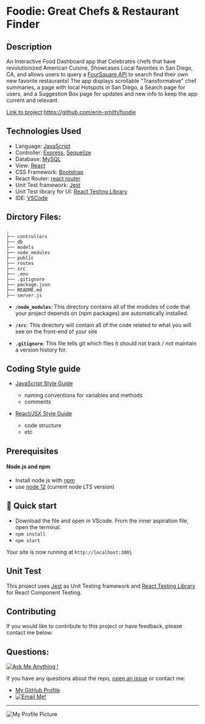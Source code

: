# Foodie: Great Chefs & Restaurant Finder

## Description
  An Interactive Food Dashboard app that Celebrates chefs that have revolutionized American Cuisine, Showcases Local favorites in San Diego, CA, and allows users to query a [FourSquare API](https://www.developer.foursquare.com) to search find their own new favorite restaurants!  The app displays scrollable "Transformative" chef summaries, a page with local Hotspots in San Diego, a Search page for users, and a Suggestion Box page for updates and new info to keep the app current and relevant.    
    
  [Link to project](https://github.com/erin-smith/foodie):https://github.com/erin-smith/foodie

## Technologies Used  
  
- Language: [JavaScript](https://developer.mozilla.org/en-US/docs/Web/JavaScript/Guide)
- Controller: [Express](https://expressjs.com/), [Sequelize](https://sequelize.org/master/)
- Database: [MySQL](https://www.mysqltutorial.org/mysql-group-by.aspx/)
- View: [React](https://reactjs.org/)
- CSS Framework: [Bootstrap](https://getbootstrap.com/)
- React Router: [react router](https://www.npmjs.com/package/react-router-dom)
- Unit Test framework: [Jest](https://jestjs.io/)
- Unit Test library for UI: [React Testing Library](https://testing-library.com/docs/react-testing-library/intro)
- IDE: [VSCode](https://code.visualstudio.com/)

## Dirctory Files:  

    .
    ├── controllers
    ├── db
    ├── models
    ├── node_modules
    ├── public
    ├── routes
    ├── src
    ├── .env
    ├── .gitignore
    ├── package.json
    ├── README.md
    ├── server.js 
      
- **`/node_modules`**: This directory contains all of the modules of code that your project depends on (npm packages) are automatically installed.

- **`/src`**: This directory will contain all of the code related to what you will see on the front-end of your site 

- **`.gitignore`**: This file tells git which files it should not track / not maintain a version history for.


## Coding Style guide

- [JavaScript Style Guide](https://github.com/airbnb/javascript)

  - naming conventions for variables and methods
  - comments

- [React/JSX Style Guide](https://github.com/airbnb/javascript/tree/master/react)
  - code structure
  - etc
    
      
## Prerequisites  

#### Node.js and npm

- Install node.js with [npm](https://www.npmjs.com/get-npm)
- use [node 12](https://nodejs.org/en/about/releases/) (current node LTS version)

## 🚀 Quick start

- Download the file and open in VScode. From the inner aspiration file, open the terminal. 
- `npm install`
- `npm start`

Your site is now running at `http://localhost:3001` 
    
## Unit Test

This project uses [Jest](https://jestjs.io/) as Unit Testing framework and [React Testing Library](https://testing-library.com/docs/react-testing-library/intro) for React Component Testing.


## Contributing   
 If you would like to contribute to this project or have feedback, please contact me below:

## Questions:  
[![Ask Me Anything !](https://img.shields.io/badge/Ask%20me-anything-1abc9c.svg)](https://GitHub.com/erin-smith)  

  If you have any questions about the repo, [open an issue](https://github.com/erin-smith/foodie/issues/new) or contact me:  

* [My GitHub Profile](http://github.com/erin-smith)
* [![Email Me!](https://img.shields.io/badge/email:-erin.acumen@gmail.com-9cf.svg)](<"mailto:erin.acumen@gmail.com">)
***
![My Profile Picture](https://avatars.githubusercontent.com/erin-smith?size=300)
